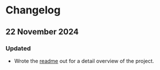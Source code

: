 # Changelog

## 22 November 2024
### Updated
- Wrote the [readme](https://github.com/ChrisWeijers/RailroadIncidents/edit/main/README.md) out for a detail overview of the project.
